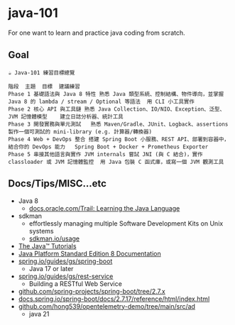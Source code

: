 # java-101
For one want to learn and practice java coding from scratch.

## Goal

```
☕ Java-101 練習目標總覽

階段	主題	目標	建議練習
Phase 1	基礎語法與 Java 8 特性	熟悉 Java 類型系統、控制結構、物件導向，並掌握 Java 8 的 lambda / stream / Optional 等語法	用 CLI 小工具實作
Phase 2	核心 API 與工具鏈	熟悉 Java Collection、IO/NIO、Exception、泛型、JVM 記憶體模型	建立日誌分析器、統計工具
Phase 3	開發實務與單元測試	熟悉 Maven/Gradle、JUnit、Logback、assertions	製作一個可測試的 mini-library (e.g. 計算器/轉換器)
Phase 4	Web + DevOps 整合	搭建 Spring Boot 小服務、REST API、部署到容器中，結合你的 DevOps 能力	Spring Boot + Docker + Prometheus Exporter
Phase 5	串接其他語言與實作 JVM internals	嘗試 JNI (與 C 結合)，實作 classloader 或 JVM 記憶體監控	用 Java 包裝 C 函式庫，或寫一個 JVM 觀測工具
```

## Docs/Tips/MISC...etc

* Java 8
    * [docs.oracle.com/Trail: Learning the Java Language](https://docs.oracle.com/javase/tutorial/java/index.html)
* sdkman
    * effortlessly managing multiple Software Development Kits on Unix systems
    * [sdkman.io/usage](https://sdkman.io/usage)
* [The Java™ Tutorials](https://docs.oracle.com/javase/tutorial/index.html)
* [Java Platform Standard Edition 8 Documentation](https://docs.oracle.com/javase/8/docs/index.html)
* [spring.io/guides/gs/spring-boot](https://spring.io/guides/gs/spring-boot)
    * Java 17 or later
* [spring.io/guides/gs/rest-service](https://spring.io/guides/gs/rest-service)
    * Building a RESTful Web Service
* [github.com/spring-projects/spring-boot/tree/2.7.x](https://github.com/spring-projects/spring-boot/tree/2.7.x)
* [docs.spring.io/spring-boot/docs/2.7.17/reference/html/index.html](https://docs.spring.io/spring-boot/docs/2.7.17/reference/html/index.html)
* [github.com/hong539/opentelemetry-demo/tree/main/src/ad](https://github.com/hong539/opentelemetry-demo/tree/main/src/ad)
    * java 21